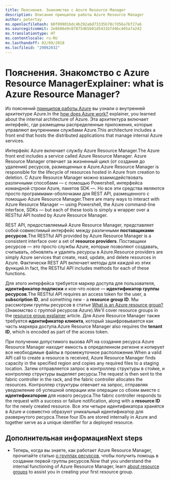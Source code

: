```yaml
---
title: Пояснения. Знакомство с Azure Resource Manager
description: Описание принципов работы Azure Resource Manager
author: petertay
ms.openlocfilehash: 60f09901bdc4b292abd73335b78c7d56a76f27a6
ms.sourcegitcommit: 2e8b06e9c07875d65b91d5431bfd4bc465a7a242
ms.translationtype: HT
ms.contentlocale: ru-RU
ms.lasthandoff: 02/09/2018
ms.locfileid: "29062032"
---
```

# <a name="explainer-what-is-azure-resource-manager"></a><span data-ttu-id="e9776-103">Пояснения. Знакомство с Azure Resource Manager</span><span class="sxs-lookup"><span data-stu-id="e9776-103">Explainer: what is Azure Resource Manager?</span></span>

<span data-ttu-id="e9776-104">Из пояснений [принципов работы Azure](azure-explainer.md) вы узнали о внутренней архитектуре Azure.</span><span class="sxs-lookup"><span data-stu-id="e9776-104">In the [how does Azure work?](azure-explainer.md) explainer, you learned about the internal architecture of Azure.</span></span> <span data-ttu-id="e9776-105">Эта архитектура включает интерфейс, где размещены распределенные приложения, которые управляют внутренними службами Azure.</span><span class="sxs-lookup"><span data-stu-id="e9776-105">This architecture includes a front end that hosts the distributed applications that manage internal Azure services.</span></span>

<span data-ttu-id="e9776-106">Интерфейс Azure включает службу Azure Resource Manager.</span><span class="sxs-lookup"><span data-stu-id="e9776-106">The Azure front end includes a service called Azure Resource Manager.</span></span> <span data-ttu-id="e9776-107">Azure Resource Manager отвечает за жизненный цикл (от создания до удаления) ресурсов, размещенных в Azure.</span><span class="sxs-lookup"><span data-stu-id="e9776-107">Azure Resource Manager is responsible for the lifecycle of resources hosted in Azure from creation to deletion.</span></span> <span data-ttu-id="e9776-108">С Azure Resource Manager можно взаимодействовать различными способами &mdash; с помощью Powershell, интерфейса командной строки Azure, пакетов SDK &mdash;. Но все эти средства являются просто программами-оболочками для REST API, размещенного с помощью Azure Resource Manager.</span><span class="sxs-lookup"><span data-stu-id="e9776-108">There are many ways to interact with Azure Resource Manager &mdash; using Powershell, the Azure command-line interface, SDKs &mdash; but each of these tools is simply a wrapper over a RESTful API hosted by Azure Resource Manager.</span></span>

<span data-ttu-id="e9776-109">REST API, предоставляемый Azure Resource Manager, представляет собой совместимый интерфейс между различными **поставщиками ресурсов**.</span><span class="sxs-lookup"><span data-stu-id="e9776-109">The RESTful API provided by Azure Resource Manager is a consistent interface over a set of **resource providers**.</span></span> <span data-ttu-id="e9776-110">Поставщики ресурсов — это просто службы Azure, которые позволяют создавать, считывать, обновлять и удалять ресурсы в Azure.</span><span class="sxs-lookup"><span data-stu-id="e9776-110">Resource providers are simply Azure services that create, read, update, and delete resources in Azure.</span></span> <span data-ttu-id="e9776-111">Фактически REST API включает методы для каждой из этих функций.</span><span class="sxs-lookup"><span data-stu-id="e9776-111">In fact, the RESTful API includes methods for each of these functions.</span></span> 

<span data-ttu-id="e9776-112">Для этого интерфейса требуется маркер доступа для пользователя, **идентификатор подписки** и кое-что новое — **идентификатор группы ресурсов**.</span><span class="sxs-lookup"><span data-stu-id="e9776-112">The RESTful API requires an access token for the user, a **subscription ID**, and something new - a **resource group ID**.</span></span> <span data-ttu-id="e9776-113">Мы рассмотрим группы ресурсов в статье [What is an Azure resource group?](resource-group-explainer.md) (Знакомство с группой ресурсов Azure).</span><span class="sxs-lookup"><span data-stu-id="e9776-113">We'll cover resource groups in the [resource group explainer](resource-group-explainer.md) article.</span></span> <span data-ttu-id="e9776-114">Для Azure Resource Manager также требуется **идентификатор клиента**, который зашифровывается как часть маркера доступа.</span><span class="sxs-lookup"><span data-stu-id="e9776-114">Azure Resource Manager also requires the **tenant ID**, which is encoded as part of the access token.</span></span> 

<span data-ttu-id="e9776-115">При получении допустимого вызова API на создание ресурса Azure Resource Manager находит емкость в определенном регионе и копирует все необходимые файлы в промежуточное расположение.</span><span class="sxs-lookup"><span data-stu-id="e9776-115">When a valid API call to create a resource is received, Azure Resource Manager finds capacity in the specified region and copies any required files to a staging location.</span></span> <span data-ttu-id="e9776-116">Затем отправляется запрос в контроллер структуры в стойке, и контроллер структуры выделяет ресурсы.</span><span class="sxs-lookup"><span data-stu-id="e9776-116">The request is then sent to the fabric controller in the rack, and the fabric controller allocates the resources.</span></span> <span data-ttu-id="e9776-117">Контроллер структуры отвечает на запрос, отправляя уведомление об успешной операции или операции со сбоем вместе с **идентификатором** для нового ресурса.</span><span class="sxs-lookup"><span data-stu-id="e9776-117">The fabric controller responds to the request with a success or failure notification, along with a **resource ID** for the newly created resource.</span></span> <span data-ttu-id="e9776-118">Все эти четыре идентификатора хранятся в Azure и совместно образуют уникальный идентификатор для развернутого ресурса.</span><span class="sxs-lookup"><span data-stu-id="e9776-118">These four IDs are stored internally in Azure and together serve as a unique identifier for a deployed resource.</span></span>

## <a name="next-steps"></a><span data-ttu-id="e9776-119">Дополнительная информация</span><span class="sxs-lookup"><span data-stu-id="e9776-119">Next steps</span></span>

* <span data-ttu-id="e9776-120">Теперь, когда вы знаете, как работает Azure Resource Manager, прочитайте статью [о группах ресурсов](resource-group-explainer.md), чтобы получить помощь в создании первой группы ресурсов.</span><span class="sxs-lookup"><span data-stu-id="e9776-120">Now that you understand the internal functioning of Azure Resource Manager, learn [about resource groups](resource-group-explainer.md) to assist you in creating your first resource group.</span></span>
